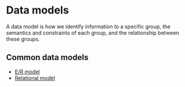 # Data models

A data model is how we identify information to a specific group, the semantics and constraints of each group, and the
relationship between these groups.

## Common data models

- [E/R model](er.md)
- [Relational model](relational.md)